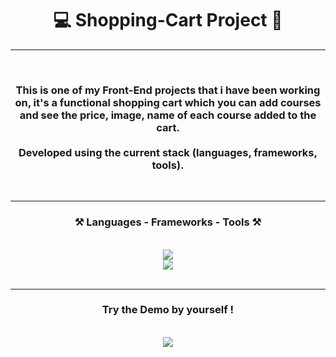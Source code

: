 <!-- TITLE -->
<h1 align="center"> 💻 Shopping-Cart Project 🛒 </h1>
<hr>
<!-- TITLE -->


<!-- DESCRIPTION -->
<br>
<h3 align="center">This is one of my Front-End projects that i have been working on, it's a functional shopping cart which you can add courses and see the price, image, name of each course added to the cart. <br/><br>Developed using the current stack (languages, frameworks, tools). </h3>
<br>
<hr>
<!-- DESCRIPTION -->


<!-- TECH STACK -->
<h3 align="center">⚒️ Languages - Frameworks - Tools ⚒️</h3>
<br/>
<div align="center">
    <img src="https://skillicons.dev/icons?i=css,vscode,tailwind,nodejs" /><br>
    <img src="https://skillicons.dev/icons?i=javascript,html,git,github" /><br>
</div>
<br/>
<hr/>
<!-- TECH STACK -->

<!-- DEMO -->
<h3 align="center"> Try the Demo by yourself ! </h3>
<br>
<div align="center">
  <a href="https://carlospigurina.github.io/Shopping-Cart/" target="_blank">
    <img src="https://img.shields.io/badge/Shopping Cart-333333?style=for-the-badge&logo=github&logoColor=white" style="text-decoration:none;"/>
  </a>
</div>
<!-- DEMO -->

